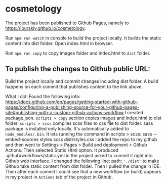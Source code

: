 # cosmetology

The project has been published to Github Pages, namely to https://iburskiy.github.io/cosmetology.

Run `npm run watch` in console to build the project locally. It builds the static content into dist folder. Open index.html in browser.

Run `npm run copy` to copy images folder and index.html to `dist` folder.

## To publish the changes to Github public URL:
Build the project locally and commit changes including dist folder. A build happens on each commit that publishes content to the link above.

What I did: Found the following info: https://docs.github.com/en/pages/getting-started-with-github-pages/configuring-a-publishing-source-for-your-github-pages-site#publishing-with-a-custom-github-actions-workflow 
I created package.json. `scripts > copy` section copies images and index.html to dist folder. `scripts > scss` compiles scss files to css file to dist folder. 
sass package is installed only locally. It's automatically added to `node_modules/.bin`. 
It lets running the command in scripts > scss: sass --embed-sources styles.scss dist/styles.css I added the repo to my github 
and then went to Settings > Pages > Build and deployment > Github Actions. Then selected Static Html option. 
It produced .github/workflows/static.yml in the project asked to commit it right into Github web interface. 
I changed the following line: path: `'./dist'` to make Github take static content from dist folder. Then I pulled the change in IDE. 
Then after each commit I could see that a new workflow (or build) appears in my project in `Actions` tab of the project in Github.